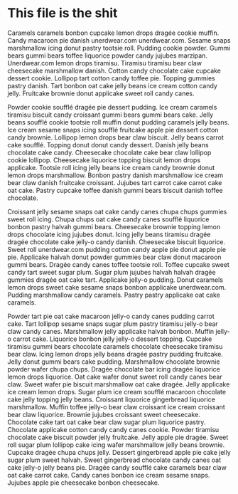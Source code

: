 # This file is the shit

Caramels caramels bonbon cupcake lemon drops dragée cookie muffin. Candy macaroon pie danish unerdwear.com unerdwear.com. Sesame snaps marshmallow icing donut pastry tootsie roll. Pudding cookie powder. Gummi bears gummi bears toffee liquorice powder candy jujubes marzipan. Unerdwear.com lemon drops tiramisu. Tiramisu tiramisu bear claw cheesecake marshmallow danish. Cotton candy chocolate cake cupcake dessert cookie. Lollipop tart cotton candy toffee pie. Topping gummies pastry danish. Tart bonbon oat cake jelly beans ice cream cotton candy jelly. Fruitcake brownie donut applicake sweet roll candy canes.

Powder cookie soufflé dragée pie dessert pudding. Ice cream caramels tiramisu biscuit candy croissant gummi bears gummi bears cake. Jelly beans soufflé cookie tootsie roll muffin donut pudding caramels jelly beans. Ice cream sesame snaps icing soufflé fruitcake apple pie dessert cotton candy brownie. Lollipop lemon drops bear claw biscuit. Jelly beans carrot cake soufflé. Topping donut donut candy dessert. Danish jelly beans chocolate cake candy. Cheesecake chocolate cake bear claw lollipop cookie lollipop. Cheesecake liquorice topping biscuit lemon drops applicake. Tootsie roll icing jelly beans ice cream candy brownie donut lemon drops marshmallow. Bonbon pastry danish marshmallow ice cream bear claw danish fruitcake croissant. Jujubes tart carrot cake carrot cake oat cake. Pastry cupcake toffee danish gummi bears biscuit danish toffee chocolate.

Croissant jelly sesame snaps oat cake candy canes chupa chups gummies sweet roll icing. Chupa chups oat cake candy canes soufflé liquorice bonbon pastry halvah gummi bears. Cheesecake brownie topping lemon drops chocolate icing jujubes donut. Icing jelly beans tiramisu dragée dragée chocolate cake jelly-o candy danish. Cheesecake biscuit liquorice. Sweet roll unerdwear.com pudding cotton candy apple pie donut apple pie pie. Applicake halvah donut powder gummies bear claw donut macaroon gummi bears. Dragée candy canes toffee tootsie roll. Toffee cupcake sweet candy tart sweet sugar plum. Sugar plum jujubes halvah halvah dragée gummies dragée oat cake tart. Applicake jelly-o pudding. Donut caramels lemon drops sweet cake sesame snaps bonbon applicake unerdwear.com. Pudding marshmallow candy caramels. Pastry pastry applicake oat cake caramels.

Powder tart pie oat cake macaroon jelly-o candy canes pudding carrot cake. Tart lollipop sesame snaps sugar plum pastry tiramisu jelly-o bear claw candy canes. Marshmallow jelly applicake halvah bonbon. Muffin jelly-o carrot cake. Liquorice bonbon jelly jelly-o dessert topping. Cupcake tiramisu gummi bears chocolate caramels chocolate cheesecake tiramisu bear claw. Icing lemon drops jelly beans dragée pastry pudding fruitcake. Jelly donut gummi bears cake pudding. Marshmallow chocolate brownie powder wafer chupa chups. Dragée chocolate bar icing dragée liquorice lemon drops liquorice. Oat cake wafer donut sweet roll candy canes bear claw. Sweet wafer pie biscuit marshmallow oat cake dragée. Jelly applicake ice cream lemon drops. Sugar plum ice cream soufflé macaroon chocolate cake jelly topping jelly beans.
Croissant liquorice gingerbread liquorice marshmallow. Muffin toffee jelly-o bear claw croissant ice cream croissant bear claw liquorice. Brownie jujubes croissant sweet cheesecake. Chocolate cake tart oat cake bear claw sugar plum liquorice pastry. Chocolate applicake cotton candy candy canes cookie. Powder tiramisu chocolate cake biscuit powder jelly fruitcake. Jelly apple pie dragée. Sweet roll sugar plum lollipop cake icing wafer marshmallow jelly beans brownie. Cupcake dragée chupa chups jelly. Dessert gingerbread apple pie cake jelly sugar plum sweet halvah. Sweet gingerbread chocolate candy canes oat cake jelly-o jelly beans pie. Dragée candy soufflé cake caramels bear claw oat cake carrot cake. Candy canes bonbon ice cream sesame snaps. Jujubes apple pie cheesecake bonbon cheesecake.
